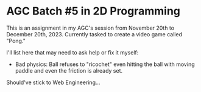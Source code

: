 <h1>AGC Batch #5 in 2D Programming</h1>
This is an assignment in my AGC's session from November 20th to December 20th, 2023. Currently tasked to create a video game called "Pong."

I'll list here that may need to ask help or fix it myself:
<ul>
  <li>Bad physics: Ball refuses to "ricochet" even hitting the ball with moving paddle and even the friction is already set.</li>
</ul>

Should've stick to Web Engineering...
